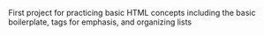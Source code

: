 First project for practicing basic HTML concepts including the basic boilerplate, tags for emphasis, and organizing lists
